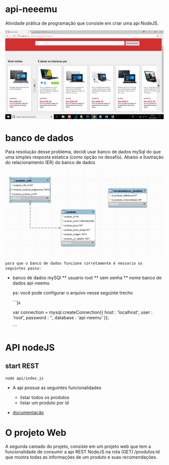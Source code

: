 # api-neeemu

Atividade prática de programação que consiste em criar uma api NodeJS. 

![modelo banco de dados](https://github.com/rudda/api-neeemu/blob/master/doc/src/screen.PNG)


# banco de dados

Para resolução desse problema, decidi usar banco de dados mySql do que uma simples resposta estatica (como opção no desafio).
 Abaixo a ilustração do relacionamento (ER) do banco de dados

![modelo banco de dados](https://github.com/rudda/api-neeemu/blob/master/doc/src/api-neemu.PNG)

    para que o banco de dados funcione corretamente é nessario os seguintes passo:
* banco de dados mySQl
  ** usuario root
  ** sem senha
  ** nome banco de dados api-neemu

  ps: você pode configurar o arquivo nesse seguinte trecho

  ´´´js
    
    var connection = mysql.createConnection({
        host     : 'localhost',
        user     : 'root',
        password : '',
        database : 'api-neemu'
    });

  ´´´


# API nodeJS

## start REST
    
    node api/index.js

* A api possue as seguintes funcionalidades
  * listar todos os produtos 
  * listar um produto por id

 *  [documentação](http://localhost/api-neemu/api/api-doc/)


# O projeto Web

A segunda camado do projeto, consiste em um projeto web  que tem a funcionalidade de consumir a api REST NodeJS na rota (GET) /produtos:id que mostra todas as informações de um produto e suas recomendações.



